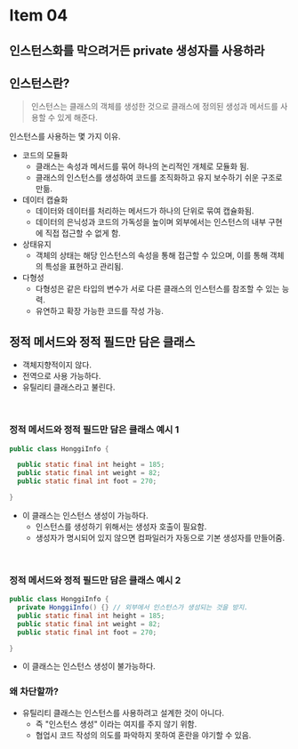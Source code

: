 # Item 04
## 인스턴스화를 막으려거든 private 생성자를 사용하라

## 인스턴스란?
> 인스턴스는 클래스의 객체를 생성한 것으로 클래스에 정의된 생성과 메서드를 사용할 수 있게 해준다.

 인스턴스를 사용하는 몇 가지 이유.
- 코드의 모듈화
  - 클래스는 속성과 메서드를 묶어 하나의 논리적인 개체로 모듈화 됨.
  - 클래스의 인스턴스를 생성하여 코드를 조직화하고 유지 보수하기 쉬운 구조로 만듦.
- 데이터 캡슐화
  - 데이터와 데이터를 처리하는 메서드가 하나의 단위로 묶여 캡슐화됨.
  - 데이터의 은닉성과 코드의 가독성을 높이며 외부에서는 인스턴스의 내부 구현에 직접 접근할 수 없게 함.
- 상태유지
  - 객체의 상태는 해당 인스턴스의 속성을 통해 접근할 수 있으며, 이를 통해 객체의 특성을 표현하고 관리됨.
- 다형성
  - 다형성은 같은 타입의 변수가 서로 다른 클래스의 인스턴스를 참조할 수 있는 능력.
  - 유연하고 확장 가능한 코드를 작성 가능.  

## 정적 메서드와 정적 필드만 담은 클래스
- 객체지향적이지 않다.
- 전역으로 사용 가능하다.
- 유틸리티 클래스라고 불린다.
<br>

### 정적 메서드와 정적 필드만 담은 클래스 예시 1
```java
public class HonggiInfo {

  public static final int height = 185;
  public static final int weight = 82;
  public static final int foot = 270;

}
```
- 이 클래스는 인스턴스 생성이 가능하다.
  - 인스턴스를 생성하기 위해서는 생성자 호출이 필요함.
  - 생성자가 명시되어 있지 않으면 컴파일러가 자동으로 기본 생성자를 만들어줌.
<br>

### 정적 메서드와 정적 필드만 담은 클래스 예시 2
```java
public class HonggiInfo {
  private HonggiInfo() {} // 외부에서 인스턴스가 생성되는 것을 방지.
  public static final int height = 185;
  public static final int weight = 82;
  public static final int foot = 270;

}
```
- 이 클래스는 인스턴스 생성이 불가능하다.

### 왜 차단할까?
- 유틸리티 클래스는 인스턴스를 사용하려고 설계한 것이 아니다.
  - 즉 "인스턴스 생성" 이라는 여지를 주지 않기 위함.
  - 협업시 코드 작성의 의도를 파악하지 못하여 혼란을 야기할 수 있음.
